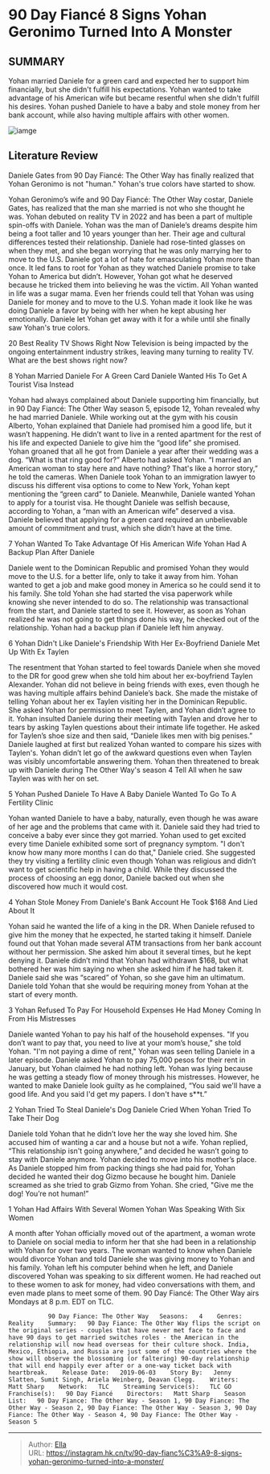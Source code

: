 # 90 Day Fiancé 8 Signs Yohan Geronimo Turned Into A Monster


## SUMMARY 


 Yohan married Daniele for a green card and expected her to support him financially, but she didn&#39;t fulfill his expectations. 
 Yohan wanted to take advantage of his American wife but became resentful when she didn&#39;t fulfill his desires. 
 Yohan pushed Daniele to have a baby and stole money from her bank account, while also having multiple affairs with other women. 

![iamge](https://static1.srcdn.com/wordpress/wp-content/uploads/2023/11/90-day-fiance-_-8-signs-yohan-geronimo-turned-into-a-monster.jpg)

## Literature Review
Daniele Gates from 90 Day Fiancé: The Other Way has finally realized that Yohan Geronimo is not &#34;human.&#34; Yohan&#39;s true colors have started to show.




Yohan Geronimo’s wife and 90 Day Fiancé: The Other Way costar, Daniele Gates, has realized that the man she married is not who she thought he was. Yohan debuted on reality TV in 2022 and has been a part of multiple spin-offs with Daniele. Yohan was the man of Daniele’s dreams despite him being a foot taller and 10 years younger than her. Their age and cultural differences tested their relationship. Daniele had rose-tinted glasses on when they met, and she began worrying that he was only marrying her to move to the U.S.
Daniele got a lot of hate for emasculating Yohan more than once. It led fans to root for Yohan as they watched Daniele promise to take Yohan to America but didn’t. However, Yohan got what he deserved because he tricked them into believing he was the victim. All Yohan wanted in life was a sugar mama. Even her friends could tell that Yohan was using Daniele for money and to move to the U.S. Yohan made it look like he was doing Daniele a favor by being with her when he kept abusing her emotionally. Daniele let Yohan get away with it for a while until she finally saw Yohan&#39;s true colors.
            
 
 20 Best Reality TV Shows Right Now 
Television is being impacted by the ongoing entertainment industry strikes, leaving many turning to reality TV. What are the best shows right now?













 








 8  Yohan Married Daniele For A Green Card 
Daniele Wanted His To Get A Tourist Visa Instead


 







Yohan had always complained about Daniele supporting him financially, but in 90 Day Fiancé: The Other Way season 5, episode 12, Yohan revealed why he had married Daniele. While working out at the gym with his cousin Alberto, Yohan explained that Daniele had promised him a good life, but it wasn’t happening. He didn’t want to live in a rented apartment for the rest of his life and expected Daniele to give him the “good life” she promised. Yohan groaned that all he got from Daniele a year after their wedding was a dog. “What is that ring good for?” Alberto had asked Yohan.
“I married an American woman to stay here and have nothing? That&#39;s like a horror story,” he told the cameras. When Daniele took Yohan to an immigration lawyer to discuss his different visa options to come to New York, Yohan kept mentioning the “green card” to Daniele. Meanwhile, Daniele wanted Yohan to apply for a tourist visa. He thought Daniele was selfish because, according to Yohan, a “man with an American wife” deserved a visa. Daniele believed that applying for a green card required an unbelievable amount of commitment and trust, which she didn’t have at the time.





 7  Yohan Wanted To Take Advantage Of His American Wife 
Yohan Had A Backup Plan After Daniele 
        

Daniele went to the Dominican Republic and promised Yohan they would move to the U.S. for a better life, only to take it away from him. Yohan wanted to get a job and make good money in America so he could send it to his family. She told Yohan she had started the visa paperwork while knowing she never intended to do so. The relationship was transactional from the start, and Daniele started to see it. However, as soon as Yohan realized he was not going to get things done his way, he checked out of the relationship. Yohan had a backup plan if Daniele left him anyway. 





 6  Yohan Didn&#39;t Like Daniele&#39;s Friendship With Her Ex-Boyfriend 
Daniele Met Up With Ex Taylen


The resentment that Yohan started to feel towards Daniele when she moved to the DR for good grew when she told him about her ex-boyfriend Taylen Alexander. Yohan did not believe in being friends with exes, even though he was having multiple affairs behind Daniele’s back. She made the mistake of telling Yohan about her ex Taylen visiting her in the Dominican Republic. She asked Yohan for permission to meet Taylen, and Yohan didn’t agree to it. Yohan insulted Daniele during their meeting with Taylen and drove her to tears by asking Taylen questions about their intimate life together.
He asked for Taylen’s shoe size and then said, “Daniele likes men with big penises.” Daniele laughed at first but realized Yohan wanted to compare his sizes with Taylen&#39;s. Yohan didn’t let go of the awkward questions even when Taylen was visibly uncomfortable answering them. Yohan then threatened to break up with Daniele during The Other Way&#39;s season 4 Tell All when he saw Taylen was with her on set.





 5  Yohan Pushed Daniele To Have A Baby 
Daniele Wanted To Go To A Fertility Clinic


 







Yohan wanted Daniele to have a baby, naturally, even though he was aware of her age and the problems that came with it. Daniele said they had tried to conceive a baby ever since they got married. Yohan used to get excited every time Daniele exhibited some sort of pregnancy symptom. &#34;I don&#39;t know how many more months I can do that,&#34; Daniele cried. She suggested they try visiting a fertility clinic even though Yohan was religious and didn’t want to get scientific help in having a child. While they discussed the process of choosing an egg donor, Daniele backed out when she discovered how much it would cost.





 4  Yohan Stole Money From Daniele&#39;s Bank Account 
He Took $168 And Lied About It 
        

Yohan said he wanted the life of a king in the DR. When Daniele refused to give him the money that he expected, he started taking it himself. Daniele found out that Yohan made several ATM transactions from her bank account without her permission. She asked him about it several times, but he kept denying it. Daniele didn’t mind that Yohan had withdrawn $168, but what bothered her was him saying no when she asked him if he had taken it. Daniele said she was “scared” of Yohan, so she gave him an ultimatum. Daniele told Yohan that she would be requiring money from Yohan at the start of every month.





 3  Yohan Refused To Pay For Household Expenses 
He Had Money Coming In From His Mistresses
        

Daniele wanted Yohan to pay his half of the household expenses. &#34;If you don’t want to pay that, you need to live at your mom’s house,” she told Yohan. &#34;I&#39;m not paying a dime of rent,&#34; Yohan was seen telling Daniele in a later episode. Daniele asked Yohan to pay 75,000 pesos for their rent in January, but Yohan claimed he had nothing left. Yohan was lying because he was getting a steady flow of money through his mistresses. However, he wanted to make Daniele look guilty as he complained, “You said we&#39;ll have a good life. And you said I&#39;d get my papers. I don&#39;t have s**t.”





 2  Yohan Tried To Steal Daniele&#39;s Dog 
Daniele Cried When Yohan Tried To Take Their Dog


Daniele told Yohan that he didn’t love her the way she loved him. She accused him of wanting a car and a house but not a wife. Yohan replied, “This relationship isn&#39;t going anywhere,” and decided he wasn’t going to stay with Daniele anymore. Yohan decided to move into his mother’s place. As Daniele stopped him from packing things she had paid for, Yohan decided he wanted their dog Gizmo because he bought him. Daniele screamed as she tried to grab Gizmo from Yohan. She cried, &#34;Give me the dog! You’re not human!”





 1  Yohan Had Affairs With Several Women 
Yohan Was Speaking With Six Women


 







A month after Yohan officially moved out of the apartment, a woman wrote to Daniele on social media to inform her that she had been in a relationship with Yohan for over two years. The woman wanted to know when Daniele would divorce Yohan and told Daniele she was giving money to Yohan and his family. Yohan left his computer behind when he left, and Daniele discovered Yohan was speaking to six different women. He had reached out to these women to ask for money, had video conversations with them, and even made plans to meet some of them. 
90 Day Fiancé: The Other Way airs Mondays at 8 p.m. EDT on TLC. 

               90 Day Fiance: The Other Way   Seasons:   4    Genres:   Reality    Summary:   90 Day Fiance: The Other Way flips the script on the original series - couples that have never met face to face and have 90 days to get married switches roles - the American in the relationship will now head overseas for their culture shock. India, Mexico, Ethiopia, and Russia are just some of the countries where the show will observe the blossoming (or faltering) 90-day relationship that will end happily ever after or a one-way ticket back with heartbreak.    Release Date:   2019-06-03    Story By:   Jenny Slatten, Sumit Singh, Ariela Weinberg, Deavan Clegg.    Writers:   Matt Sharp    Network:   TLC    Streaming Service(s):   TLC GO    Franchise(s):   90 Day Fiancé    Directors:   Matt Sharp    Season List:   90 Day Fiance: The Other Way - Season 1, 90 Day Fiance: The Other Way - Season 2, 90 Day Fiance: The Other Way - Season 3, 90 Day Fiance: The Other Way - Season 4, 90 Day Fiance: The Other Way - Season 5      

---

> Author: [Ella](https://instagram.hk.cn/)  
> URL: https://instagram.hk.cn/tv/90-day-fianc%C3%A9-8-signs-yohan-geronimo-turned-into-a-monster/  

